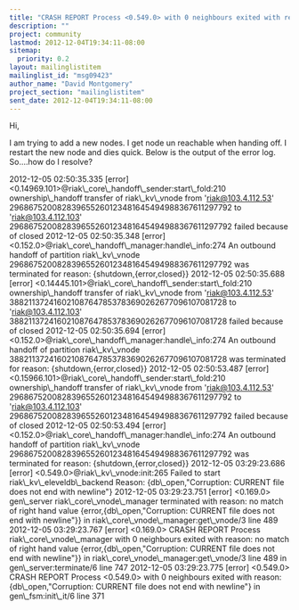 ```yaml
---
title: "CRASH REPORT Process <0.549.0> with 0 neighbours exited with reason:"
description: ""
project: community
lastmod: 2012-12-04T19:34:11-08:00
sitemap:
  priority: 0.2
layout: mailinglistitem
mailinglist_id: "msg09423"
author_name: "David Montgomery"
project_section: "mailinglistitem"
sent_date: 2012-12-04T19:34:11-08:00
---
```



Hi,

I am trying to add a new nodes. I get node un reachable when handing
off. I restart the new node and dies quick. Below is the output of the
error log. So....how do I resolve?


2012-12-05 02:50:35.335 [error]
&lt;0.14969.101&gt;@riak\\_core\\_handoff\\_sender:start\\_fold:210 ownership\\_handoff
transfer of riak\\_kv\\_vnode from 'riak@103.4.112.53'
296867520082839655260123481645494988367611297792 to 'riak@103.4.112.103'
296867520082839655260123481645494988367611297792 failed because of closed
2012-12-05 02:50:35.348 [error]
&lt;0.152.0&gt;@riak\\_core\\_handoff\\_manager:handle\\_info:274 An outbound handoff of
partition riak\\_kv\\_vnode 296867520082839655260123481645494988367611297792
was terminated for reason: {shutdown,{error,closed}}
2012-12-05 02:50:35.688 [error]
&lt;0.14445.101&gt;@riak\\_core\\_handoff\\_sender:start\\_fold:210 ownership\\_handoff
transfer of riak\\_kv\\_vnode from 'riak@103.4.112.53'
388211372416021087647853783690262677096107081728 to 'riak@103.4.112.103'
388211372416021087647853783690262677096107081728 failed because of closed
2012-12-05 02:50:35.694 [error]
&lt;0.152.0&gt;@riak\\_core\\_handoff\\_manager:handle\\_info:274 An outbound handoff of
partition riak\\_kv\\_vnode 388211372416021087647853783690262677096107081728
was terminated for reason: {shutdown,{error,closed}}
2012-12-05 02:50:53.487 [error]
&lt;0.15966.101&gt;@riak\\_core\\_handoff\\_sender:start\\_fold:210 ownership\\_handoff
transfer of riak\\_kv\\_vnode from 'riak@103.4.112.53'
296867520082839655260123481645494988367611297792 to 'riak@103.4.112.103'
296867520082839655260123481645494988367611297792 failed because of closed
2012-12-05 02:50:53.494 [error]
&lt;0.152.0&gt;@riak\\_core\\_handoff\\_manager:handle\\_info:274 An outbound handoff of
partition riak\\_kv\\_vnode 296867520082839655260123481645494988367611297792
was terminated for reason: {shutdown,{error,closed}}
2012-12-05 03:29:23.686 [error] &lt;0.549.0&gt;@riak\\_kv\\_vnode:init:265 Failed to
start riak\\_kv\\_eleveldb\\_backend Reason: {db\\_open,"Corruption: CURRENT file
does not end with newline"}
2012-12-05 03:29:23.751 [error] &lt;0.169.0&gt; gen\\_server
riak\\_core\\_vnode\\_manager terminated with reason: no match of right hand
value {error,{db\\_open,"Corruption: CURRENT file does not end with
newline"}} in riak\\_core\\_vnode\\_manager:get\\_vnode/3 line 489
2012-12-05 03:29:23.767 [error] &lt;0.169.0&gt; CRASH REPORT Process
riak\\_core\\_vnode\\_manager with 0 neighbours exited with reason: no match of
right hand value {error,{db\\_open,"Corruption: CURRENT file does not end
with newline"}} in riak\\_core\\_vnode\\_manager:get\\_vnode/3 line 489 in
gen\\_server:terminate/6 line 747
2012-12-05 03:29:23.775 [error] &lt;0.549.0&gt; CRASH REPORT Process &lt;0.549.0&gt;
with 0 neighbours exited with reason: {db\\_open,"Corruption: CURRENT file
does not end with newline"} in gen\\_fsm:init\\_it/6 line 371
